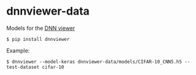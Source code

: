 # dnnviewer-data

Models for the [DNN viewer](https://github.com/tonio73/dnnviewer)

```shell script
$ pip install dnnviewer
```

Example:
```shell script
$ dnnviewer --model-keras dnnviewer-data/models/CIFAR-10_CNN5.h5 --test-dataset cifar-10
```


